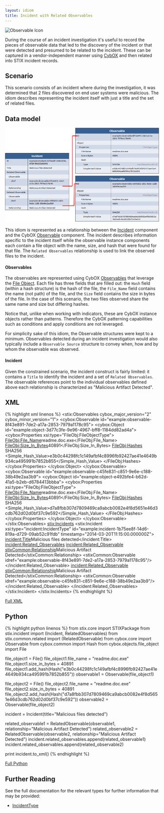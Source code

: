 ```yaml
---
layout: idiom
title: Incident with Related Observables
---
```


<img src="/images/Observable.png" class="component-img" alt="Observable Icon" />

During the course of an incident investigation it's useful to record the pieces of observable data that led to the discovery of the incident or that were detected and presumed to be related to the incident. These can be captured in a vendor-independent manner using [CybOX](http://cybox.mitre.org) and then related into STIX incident records.

## Scenario

This scenario consists of an incident where during the investigation, it was determined that 2 files discovered on end user systems were malicious. The idiom describes representing the incident itself with just a title and the set of related files.

## Data model

<img src="diagram.png" alt="Observables related to an incident" />

This idiom is represented as a relationship between the [Incident](/data-model/{{site.current_version}}/incident/IncidentType) component and the CybOX [Observable](/data-model/{{site.current_version}}/cybox/ObservableType) component. The incident describes information specific to the incident itself while the observable instance components each contain a file object with the name, size, and hash that were found for that file. The `Related Observables` relationship is used to link the observed files to the incident.

#### Observables

The observables are represented using CybOX [Observables](/data-model/{{site.current_version}}/cybox/ObservableType) that leverage the [File Object](/data-model/{{site.current_version}}/FileObj/FileObjectType). Each file has three fields that are filled out: the `Hash` field (within a hash structure) is the hash of the file, the `File_Name` field contains the name (not path) of the file, and the `Size` field contains the size in bytes of the file. In the case of this scenario, the two files observed share the same name and size but differing hashes.

Notice that, unlike when working with indicators, these are CybOX instance objects rather than patterns. Therefore the CybOX patterning capabilities such as conditions and apply conditions are not leveraged.

For simplicity sake of this idiom, the Observable structures were kept to a minimum. Observables detected during an incident investigation would also typically include a `Observable Source` structure to convey when, how and by whom the observable was observed.

#### Incident

Given the constrained scenario, the incident construct is fairly limited: it contains a `Title` to identify the incident and a set of `Related Observables`. The observable references point to the individual observables defined above each relationship is characterized as "Malicious Artifact Detected".

## XML

{% highlight xml linenos %}
<stix:Observables cybox_major_version="2" cybox_minor_version="1">
    <cybox:Observable id="example:observable-8f43e891-7de2-a17a-2853-7979a1178c95">
        <cybox:Object id="example:object-3d77c3fe-9e96-4967-bff8-1184dd82ad4a">
            <cybox:Properties xsi:type="FileObj:FileObjectType">
                <FileObj:File_Name>readme.doc.exe</FileObj:File_Name>
                <FileObj:Size_In_Bytes>40891</FileObj:Size_In_Bytes>
                <FileObj:Hashes>
                    <Hash xmlns="http://cybox.mitre.org/common-2">
                        <Type xsi:type="cyboxVocabs:HashNameVocab-1.0">SHA256</Type>
                        <Simple_Hash_Value>e3b0c44298fc1c149afbf4c8996fb92427ae41e4649b934ca495991b7852b855</Simple_Hash_Value>
                    </Hash>
                </FileObj:Hashes>
            </cybox:Properties>
        </cybox:Object>
    </cybox:Observable>
    <cybox:Observable id="example:observable-c45fe831-c851-9e6e-c188-38b49e2aa3b9">
        <cybox:Object id="example:object-e492bfe4-b62d-41a5-b2eb-d6784413bbba">
            <cybox:Properties xsi:type="FileObj:FileObjectType">
                <FileObj:File_Name>readme.doc.exe</FileObj:File_Name>
                <FileObj:Size_In_Bytes>40891</FileObj:Size_In_Bytes>
                <FileObj:Hashes>
                    <Hash xmlns="http://cybox.mitre.org/common-2">
                        <Type xsi:type="cyboxVocabs:HashNameVocab-1.0">SHA256</Type>
                        <Simple_Hash_Value>d7a8fbb307d7809469ca9abcb0082e4f8d5651e46d3cdb762d02d0bf37c9e592</Simple_Hash_Value>
                    </Hash>
                </FileObj:Hashes>
            </cybox:Properties>
        </cybox:Object>
    </cybox:Observable>
</stix:Observables>
<stix:Incidents>
    <stix:Incident xsi:type="incident:IncidentType" id="example:incident-1b75ee8f-14d6-819a-d729-09ab52c91fdb" timestamp="2014-03-20T11:15:00.000000Z">
        <incident:Title>Malicious files detected</incident:Title>
        <incident:Related_Observables>
            <incident:Related_Observable>
                <stixCommon:Relationship>Malicious Artifact Detected</stixCommon:Relationship>
                <stixCommon:Observable idref="example:observable-8f43e891-7de2-a17a-2853-7979a1178c95"/>
            </incident:Related_Observable>
            <incident:Related_Observable>
                <stixCommon:Relationship>Malicious Artifact Detected</stixCommon:Relationship>
                <stixCommon:Observable idref="example:observable-c45fe831-c851-9e6e-c188-38b49e2aa3b9"/>
            </incident:Related_Observable>
        </incident:Related_Observables>
    </stix:Incident>
</stix:Incidents>
{% endhighlight %}

[Full XML](incident-with-related-observables.xml)

## Python

{% highlight python linenos %}
from stix.core import STIXPackage
from stix.incident import (Incident, RelatedObservables)
from stix.common.related import (RelatedObservable)
from cybox.core import Observable
from cybox.common import Hash
from cybox.objects.file_object import File

file_object1 = File()
file_object1.file_name = "readme.doc.exe"
file_object1.size_in_bytes = 40891
file_object1.add_hash(Hash("e3b0c44298fc1c149afbf4c8996fb92427ae41e4649b934ca495991b7852b855"))
observable1 = Observable(file_object1)
    
file_object2 = File()
file_object2.file_name = "readme.doc.exe"
file_object2.size_in_bytes = 40891
file_object2.add_hash(Hash("d7a8fbb307d7809469ca9abcb0082e4f8d5651e46d3cdb762d02d0bf37c9e592"))
observable2 = Observable(file_object2)
    
incident = Incident(title="Malicious files detected")
    
related_observable1 = RelatedObservable(observable1, relationship="Malicious Artifact Detected")
related_observable2 = RelatedObservable(observable2, relationship="Malicious Artifact Detected")
incident.related_observables.append(related_observable1)
incident.related_observables.append(related_observable2)

print incident.to_xml()
{% endhighlight %}

[Full Python](incident-with-related-observables.py)

## Further Reading

See the full documentation for the relevant types for further information that may be provided:

* [IncidentType](/data-model/{{site.current_version}}/incident/IncidentType)
